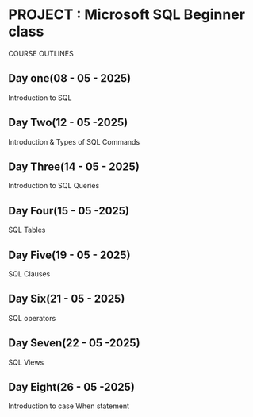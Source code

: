 # PROJECT : Microsoft SQL Beginner class

COURSE OUTLINES



## Day one(08 - 05 - 2025) 

Introduction to SQL

## Day Two(12 - 05 -2025)

Introduction & Types of SQL Commands

## Day Three(14 - 05 - 2025)

Introduction to SQL Queries

## Day Four(15 - 05 -2025)

SQL Tables

## Day Five(19 - 05 - 2025)

SQL Clauses

## Day Six(21 - 05 - 2025)

SQL operators

## Day Seven(22 - 05 -2025)

SQL Views

## Day Eight(26 - 05 -2025) 

Introduction to case When statement
